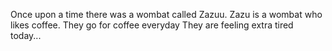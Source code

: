 Once upon a time there was a wombat called Zazuu.
Zazu is a wombat who likes coffee.
They go for coffee everyday
They are feeling extra tired today...